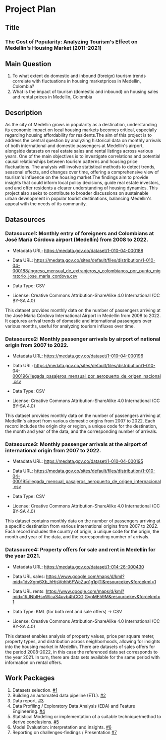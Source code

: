 # Project Plan

## Title
<!-- Give your project a short title. -->
### The Cost of Popularity: Analyzing Tourism's Effect on Medellín's Housing Market (2011-2021)

## Main Question

<!-- Think about one main question you want to answer based on the data. -->
1. To what extent do domestic and inbound (foreign) tourism trends correlate with fluctuations in housing marketprices in Medellín, Colombia?
2. What is the impact of tourism (domestic and inbound) on housing sales and rental prices in Medellin, Colombia

## Description

<!-- Describe your data science project in max. 200 words. Consider writing about why and how you attempt it. -->
As the city of Medellín grows in popularity as a destination, understanding its economic impact on local housing markets becomes critical, especially regarding housing affordability for residents.The aim of this project is to address the central question by analyzing historical data on monthly arrivals of both international and domestic passengers at Medellín's airport, alongside datasets on real estate sales and rental listings across various years. One of the main objectives is to investigate correlations and potential causal relationships between tourism patterns and housing price fluctuations.
The analysis will involve statistical methods to detect trends, seasonal effects, and changes over time, offering a comprehensive view of tourism's influence on the housing market.The findings aim to provide insights that could inform local policy decisions, guide real estate investors, and  and offer residents a clearer understanding of housing dynamics. This project also seeks to contribute to broader discussions on sustainable urban development in popular tourist destinations, balancing Medellín's appeal with the needs of its community.

## Datasources

<!-- Describe each datasources you plan to use in a section. Use the prefic "DatasourceX" where X is the id of the datasource. -->

### Datasource1: Monthly entry of foreigners and Colombians at José María Córdova airport (Medellín) from 2008 to 2022.

* Metadata URL: <https://medata.gov.co/dataset/1-010-04-000188>

* Data URL: <https://medata.gov.co/sites/default/files/distribution/1-010-04-000188/ingreso_mensual_de_extranjeros_y_colombianos_por_punto_migratorio_jose_maria_cordova.csv>

* Data Type: CSV

* License: Creative Commons Attribution-ShareAlike 4.0 International (CC BY-SA 4.0)

This dataset provides monthly data on the number of passengers arriving at the José María Córdova International Airport in Medellín from 2008 to 2022. It captures arrival trends of domestic and international passengers over various months, useful for analyzing tourism influxes over time.

### Datasource2: Monthly passenger arrivals by airport of national origin from 2007 to 2022.

* Metadata URL: <https://medata.gov.co/dataset/1-010-04-000196>

* Data URL: <https://medata.gov.co/sites/default/files/distribution/1-010-04-000196/llegada_pasajeros_mensual_por_aeropuerto_de_origen_nacional.csv>

* Data Type: CSV

* License: Creative Commons Attribution-ShareAlike 4.0 International (CC BY-SA 4.0)

This dataset provides monthly data on the number of passengers arriving at Medellín's airport from various domestic origins from 2007 to 2022. Each record includes the origin city or region, a unique code for the destination, the month and year of the data, and the corresponding number of arrivals.

### Datasource3: Monthly passenger arrivals at the airport of international origin from 2007 to 2022.

* Metadata URL: <https://medata.gov.co/dataset/1-010-04-000195>

* Data URL: <https://medata.gov.co/sites/default/files/distribution/1-010-04-000195/llegada_mensual_pasajeros_aeropuerto_de_origen_internacional.csv>

* Data Type: CSV

* License: Creative Commons Attribution-ShareAlike 4.0 International (CC BY-SA 4.0)

This dataset contains monthly data on the number of passengers arriving at a specific destination from various international origins from 2007 to 2022. Each record includes the country of origin, a unique code for the origin, the month and year of the data, and the corresponding number of arrivals.

### Datasource4: Property offers for sale and rent in Medellín for the year 2021.

* Metadata URL: <https://medata.gov.co/dataset/1-014-26-000430>

* Data URL sales: <https://www.google.com/maps/d/kml?mid=1dvXgm6Xb_hHjsVqhh6FWcZuq1g1pjTI&resourcekey&forcekml=1>
  
* Data URL rents: <https://www.google.com/maps/d/kml?mid=1RJNbIHsnWIcaS4uyb4hCCGjGypME59M&resourcekey&forcekml=1>

* Data Type: KML (for both rent and sale offers) -> CSV

* License: Creative Commons Attribution-ShareAlike 4.0 International (CC BY-SA 4.0)

This dataset enables analysis of property values, price per square meter, property types, and distribution across neighborhoods, allowing for insights into the housing market in Medellín.
There are datasets of sales offers for the period 2008-2022, in this case the referenced data set corresponds to the year 2021. In turn, there are data sets available for the same period with information on rental offers.

## Work Packages

<!-- List of work packages ordered sequentially, each pointing to an issue with more details. -->

1. Datasets selection. [#1][i1]
2. Building an automated data pipeline (ETL). [#2][i2]
3. Data report. [#3][i3]
4. Data Profiling / Exploratory Data Analysis (EDA) and Feature Engineering. [#4][i4]
5. Statistical Modeling or implementation of a suitable technique/method to derive conclusions. [#5][i5]
6. Model Evaluation: interpretation and insights. [#6][i6]
7. Reporting on challenges-findings / Presentation [#7][i7]

[i1]: https://github.com/mateorual/MADE_Project_23272477/issues/1 
[i2]: https://github.com/mateorual/MADE_Project_23272477/issues/2
[i3]: https://github.com/mateorual/MADE_Project_23272477/issues/3
[i4]: https://github.com/mateorual/MADE_Project_23272477/issues/4
[i5]: https://github.com/mateorual/MADE_Project_23272477/issues/5
[i6]: https://github.com/mateorual/MADE_Project_23272477/issues/6
[i7]: https://github.com/mateorual/MADE_Project_23272477/issues/7

